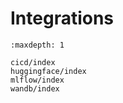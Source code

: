# Integrations

```{toctree}
:maxdepth: 1

cicd/index
huggingface/index
mlflow/index
wandb/index
```
